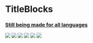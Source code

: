# TitleBlocks
### [Still being made for all languages](https://github.com/Snazzah/BeautifulDiscordSnippets/issues/1)

![](https://i-need.discord.cards/713ebf.png)
![](https://i-need.discord.cards/df3803.png)
![](https://i-need.discord.cards/94c320.png)
![](https://i-need.discord.cards/63cce0.png)
![](https://i-need.discord.cards/b093ac.png)
![](https://i-need.discord.cards/d7251e.png)
